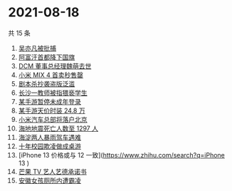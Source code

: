 # 2021-08-18

共 15 条

<!-- BEGIN -->
<!-- 最后更新时间 Wed Aug 18 2021 08:20:29 GMT+0800 (China Standard Time) -->

1. [吴亦凡被批捕](https://www.zhihu.com/search?q=吴亦凡)
1. [阿富汗首都降下国旗](https://www.zhihu.com/search?q=阿富汗)
1. [DCM 董事总经理魏萌去世](https://www.zhihu.com/search?q=魏萌)
1. [小米 MIX 4 首卖秒售罄](https://www.zhihu.com/search?q=小米mix4)
1. [剧本杀抄袭盗版泛滥](https://www.zhihu.com/search?q=剧本杀)
1. [长沙一教师被指猥亵学生](https://www.zhihu.com/search?q=长郡中学)
1. [某手游暂停未成年登录](https://www.zhihu.com/search?q=光与夜之恋)
1. [某手游天价时装 24.8 万](https://www.zhihu.com/search?q=一梦江湖)
1. [小米汽车总部将落户北京](https://www.zhihu.com/search?q=小米汽车)
1. [海地地震死亡人数至 1297 人](https://www.zhihu.com/search?q=海地地震)
1. [海淀两人暴雨驾车遇难](https://www.zhihu.com/search?q=驾车涉水)
1. [十年校园欺凌做成桌游](https://www.zhihu.com/search?q=桌游)
1. [iPhone 13 价格或与 12 一致](https://www.zhihu.com/search?q=iPhone 13 )
1. [芒果 TV 艺人艺德承诺书](https://www.zhihu.com/search?q=艺德承诺书)
1. [安徽女孩厕所内遭霸凌](https://www.zhihu.com/search?q=校园暴力)

<!-- END -->
